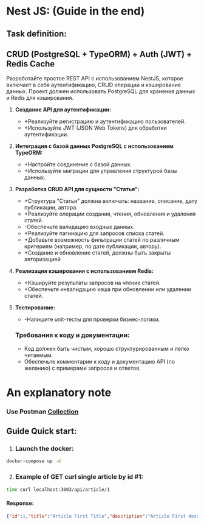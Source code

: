 # Nest JS: (Guide in the end)
## Task definition: 
## CRUD (PostgreSQL + TypeORM) + Auth (JWT) + Redis Cache
Разработайте простое REST API с использованием NestJS, которое включает в себя аутентификацию, CRUD операции и кэширование данных. Проект должен использовать PostgreSQL для хранения данных и Redis для кэширования.

1. **Создание API для аутентификации:**
    - +Реализуйте регистрацию и аутентификацию пользователей.
    - +Используйте JWT (JSON Web Tokens) для обработки аутентификации.
2. **Интеграция с базой данных PostgreSQL с использованием TypeORM:**
    - +Настройте соединение с базой данных.
    - +Используйте миграции для управления структурой базы данных.
3. **Разработка CRUD API для сущности "Статья":**
    - +Структура "Статьи" должна включать: название, описание, дату публикации, автора.
    - +Реализуйте операции создания, чтения, обновления и удаления статей.
    - -Обеспечьте валидацию входных данных.
    - +Реализуйте пагинацию для запросов списка статей.
    - +Добавьте возможность фильтрации статей по различным критериям (например, по дате публикации, автору).
    - +Создание и обновление статей, должны быть закрыты авторизацией
4. **Реализация кэширования с использованием Redis:**
    - +Кэшируйте результаты запросов на чтение статей.
    - +Обеспечьте инвалидацию кэша при обновлении или удалении статей.
5. **Тестирование:**
    - -Напишите unit-тесты для проверки бизнес-логики.

   ### Требования к коду и документации:

    - Код должен быть чистым, хорошо структурированным и легко читаемым.
    - Обеспечьте комментарии к коду и документацию API (по желанию) с примерами запросов и ответов.

# An explanatory note 
### Use Postman [Collection](https://www.postman.com/lunar-station-165663/workspace/article-author-nestjs/collection/6428618-c7ffebcd-2a44-4809-a421-8bd193ddb2ed?action=share&creator=6428618)

## Guide Quick start: 

1. ### Launch the docker: 
```bash
docker-compose up -d
```

2. ### Example of GET curl single article by id #1:
```bash
time curl localhost:3003/api/article/1
```

#### Response:
```json lines
{"id":1,"title":"Article First Title","description":"Article First description","created":"2024-03-03T09:27:06.244Z","published":"2024-03-03T09:52:07.338Z","update":"2024-03-03T09:27:06.244Z","visible":true}curl localhost:3003/api/article/1  0.00s user 0.00s system 39% cpu 0.018 total
```
